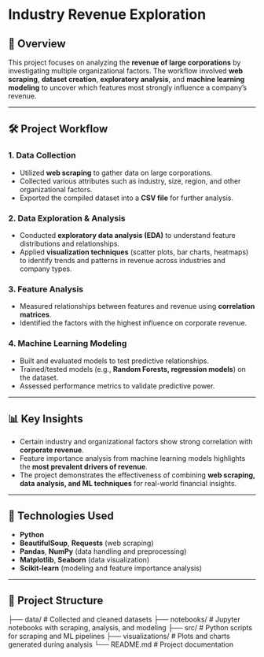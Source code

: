 # Industry Revenue Exploration  

## 📌 Overview  
This project focuses on analyzing the **revenue of large corporations** by investigating multiple organizational factors. The workflow involved **web scraping**, **dataset creation**, **exploratory analysis**, and **machine learning modeling** to uncover which features most strongly influence a company’s revenue.  

---

## 🛠️ Project Workflow  

### 1. Data Collection  
- Utilized **web scraping** to gather data on large corporations.  
- Collected various attributes such as industry, size, region, and other organizational factors.  
- Exported the compiled dataset into a **CSV file** for further analysis.  

### 2. Data Exploration & Analysis  
- Conducted **exploratory data analysis (EDA)** to understand feature distributions and relationships.  
- Applied **visualization techniques** (scatter plots, bar charts, heatmaps) to identify trends and patterns in revenue across industries and company types.  

### 3. Feature Analysis  
- Measured relationships between features and revenue using **correlation matrices**.  
- Identified the factors with the highest influence on corporate revenue.  

### 4. Machine Learning Modeling  
- Built and evaluated models to test predictive relationships.  
- Trained/tested models (e.g., **Random Forests, regression models**) on the dataset.  
- Assessed performance metrics to validate predictive power.  

---

## 📊 Key Insights  
- Certain industry and organizational factors show strong correlation with **corporate revenue**.  
- Feature importance analysis from machine learning models highlights the **most prevalent drivers of revenue**.  
- The project demonstrates the effectiveness of combining **web scraping, data analysis, and ML techniques** for real-world financial insights.  

---

## 🚀 Technologies Used  
- **Python**  
- **BeautifulSoup**, **Requests** (web scraping)  
- **Pandas**, **NumPy** (data handling and preprocessing)  
- **Matplotlib**, **Seaborn** (data visualization)  
- **Scikit-learn** (modeling and feature importance analysis)  

---

## 📂 Project Structure  
├── data/ # Collected and cleaned datasets
├── notebooks/ # Jupyter notebooks with scraping, analysis, and modeling
├── src/ # Python scripts for scraping and ML pipelines
├── visualizations/ # Plots and charts generated during analysis
└── README.md # Project documentation
